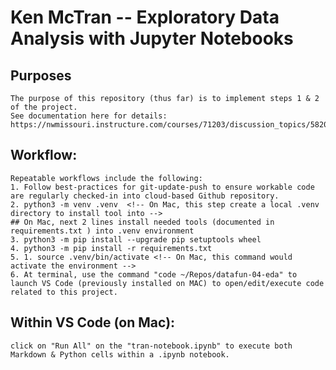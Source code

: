 # Ken McTran -- Exploratory Data Analysis with Jupyter Notebooks

## Purposes
    The purpose of this repository (thus far) is to implement steps 1 & 2 of the project.
    See documentation here for details: https://nwmissouri.instructure.com/courses/71203/discussion_topics/582071 

## Workflow:
    Repeatable workflows include the following:
    1. Follow best-practices for git-update-push to ensure workable code are regularly checked-in into cloud-based Github repository.
    2. python3 -m venv .venv  <!-- On Mac, this step create a local .venv directory to install tool into --> 
    ## On Mac, next 2 lines install needed tools (documented in requirements.txt ) into .venv environment
    3. python3 -m pip install --upgrade pip setuptools wheel
    4. python3 -m pip install -r requirements.txt
    5. 1. source .venv/bin/activate <!-- On Mac, this command would activate the environment -->
    6. At terminal, use the command "code ~/Repos/datafun-04-eda" to launch VS Code (previously installed on MAC) to open/edit/execute code related to this project.
   
## Within VS Code (on Mac):
    click on "Run All" on the "tran-notebook.ipynb" to execute both Markdown & Python cells within a .ipynb notebook.